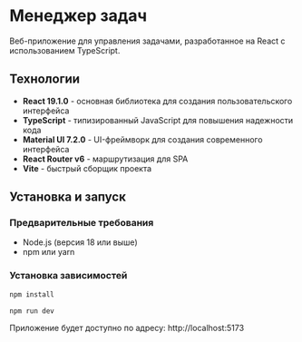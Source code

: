 # Менеджер задач

Веб-приложение для управления задачами, разработанное на React с использованием TypeScript.


##  Технологии

- **React 19.1.0** - основная библиотека для создания пользовательского интерфейса
- **TypeScript** - типизированный JavaScript для повышения надежности кода
- **Material UI 7.2.0** - UI-фреймворк для создания современного интерфейса
- **React Router v6** - маршрутизация для SPA
- **Vite** - быстрый сборщик проекта

## Установка и запуск

### Предварительные требования

- Node.js (версия 18 или выше)
- npm или yarn

### Установка зависимостей

```bash
npm install
```

```bash
npm run dev
```

Приложение будет доступно по адресу: http://localhost:5173



